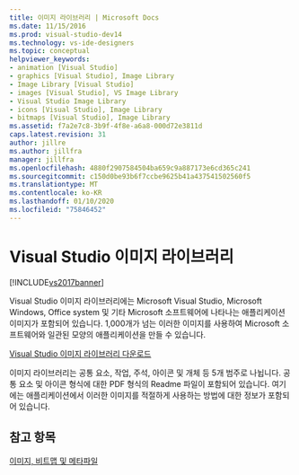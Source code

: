 ```yaml
---
title: 이미지 라이브러리 | Microsoft Docs
ms.date: 11/15/2016
ms.prod: visual-studio-dev14
ms.technology: vs-ide-designers
ms.topic: conceptual
helpviewer_keywords:
- animation [Visual Studio]
- graphics [Visual Studio], Image Library
- Image Library [Visual Studio]
- images [Visual Studio], VS Image Library
- Visual Studio Image Library
- icons [Visual Studio], Image Library
- bitmaps [Visual Studio], Image Library
ms.assetid: f7a2e7c8-3b9f-4f8e-a6a8-000d72e3811d
caps.latest.revision: 31
author: jillre
ms.author: jillfra
manager: jillfra
ms.openlocfilehash: 4880f2907584504ba659c9a887173e6cd365c241
ms.sourcegitcommit: c150d0be93b6f7ccbe9625b41a437541502560f5
ms.translationtype: MT
ms.contentlocale: ko-KR
ms.lasthandoff: 01/10/2020
ms.locfileid: "75846452"
---
```

# <a name="the-visual-studio-image-library"></a>Visual Studio 이미지 라이브러리
[!INCLUDE[vs2017banner](../includes/vs2017banner.md)]

Visual Studio 이미지 라이브러리에는 Microsoft Visual Studio, Microsoft Windows, Office system 및 기타 Microsoft 소프트웨어에 나타나는 애플리케이션 이미지가 포함되어 있습니다. 1,000개가 넘는 이러한 이미지를 사용하여 Microsoft 소프트웨어와 일관된 모양의 애플리케이션을 만들 수 있습니다.

 [Visual Studio 이미지 라이브러리 다운로드](https://www.microsoft.com/download/details.aspx?id=35825)

 이미지 라이브러리는 공통 요소, 작업, 주석, 아이콘 및 개체 등 5개 범주로 나뉩니다. 공통 요소 및 아이콘 형식에 대한 PDF 형식의 Readme 파일이 포함되어 있습니다. 여기에는 애플리케이션에서 이러한 이미지를 적절하게 사용하는 방법에 대한 정보가 포함되어 있습니다.

## <a name="see-also"></a>참고 항목
 [이미지, 비트맵 및 메타파일](https://msdn.microsoft.com/library/7152b45b-a55c-49bc-8c78-ae002a844f71)
